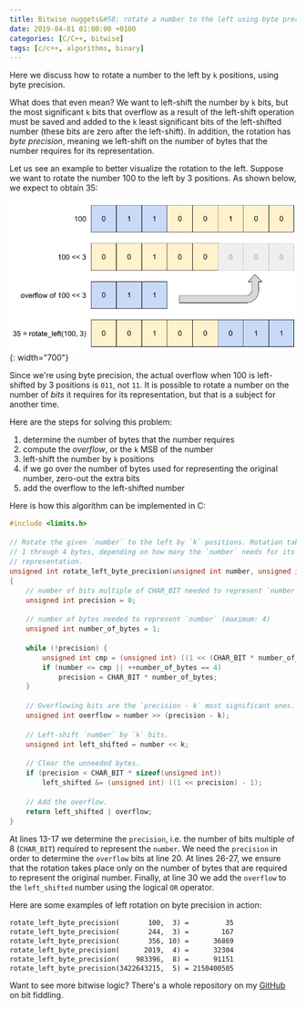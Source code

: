 ```yaml
---
title: Bitwise nuggets&#58; rotate a number to the left using byte precision
date: 2019-04-01 01:00:00 +0100
categories: [C/C++, bitwise]
tags: [c/c++, algorithms, binary]
---
```


Here we discuss how to rotate a number to the left by `k` positions, using byte precision.

What does that even mean? We want to left-shift the number by `k` bits, but the most significant `k` bits that overflow as a result of the left-shift operation must be saved and added to the `k` least significant bits of the left-shifted number (these bits are zero after the left-shift). In addition, the rotation has *byte precision*, meaning we left-shift on the number of bytes that the number requires for its representation.

Let us see an example to better visualize the rotation to the left. Suppose we want to rotate the number 100 to the left by 3 positions. As shown below, we expect to obtain 35:

![rotate_left(100, 3)](/assets/img/posts/bitwise_rotate_left_byte.png){: width="700"}

Since we're using byte precision, the actual overflow when 100 is left-shifted by 3 positions is `011`, not `11`. It is possible to rotate a number on the number of *bits* it requires for its representation, but that is a subject for another time.

Here are the steps for solving this problem:

1. determine the number of bytes that the number requires
1. compute the *overflow*, or the `k` MSB of the number
1. left-shift the number by `k` positions
1. if we go over the number of bytes used for representing the original number, zero-out the extra bits
1. add the overflow to the left-shifted number

Here is how this algorithm can be implemented in C:

```c
#include <limits.h>

// Rotate the given `number` to the left by `k` positions. Rotation takes place on
// 1 through 4 bytes, depending on how many the `number` needs for its
// representation.
unsigned int rotate_left_byte_precision(unsigned int number, unsigned int k)
{
    // number of bits multiple of CHAR_BIT needed to represent `number`
    unsigned int precision = 0;

    // number of bytes needed to represent `number` (maximum: 4)
    unsigned int number_of_bytes = 1;

    while (!precision) {
        unsigned int cmp = (unsigned int) ((1 << (CHAR_BIT * number_of_bytes)) - 1);
        if (number <= cmp || ++number_of_bytes == 4)
            precision = CHAR_BIT * number_of_bytes;
    }

    // Overflowing bits are the `precision - k` most significant ones.
    unsigned int overflow = number >> (precision - k);

    // Left-shift `number` by `k` bits.
    unsigned int left_shifted = number << k;

    // Clear the unneeded bytes.
    if (precision < CHAR_BIT * sizeof(unsigned int))
        left_shifted &= (unsigned int) ((1 << precision) - 1);

    // Add the overflow.
    return left_shifted | overflow;
}
```

At lines 13-17 we determine the `precision`, i.e. the number of bits multiple of 8 (`CHAR_BIT`) required to represent the `number`. We need the `precision` in order to determine the `overflow` bits at line 20. At lines 26-27, we ensure that the rotation takes place only on the number of bytes that are required to represent the original number. Finally, at line 30 we add the `overflow` to the `left_shifted` number using the logical `OR` operator.

Here are some examples of left rotation on byte precision in action:

```
rotate_left_byte_precision(       100,  3) =         35
rotate_left_byte_precision(       244,  3) =        167
rotate_left_byte_precision(       356, 10) =      36869
rotate_left_byte_precision(      2019,  4) =      32304
rotate_left_byte_precision(    983396,  8) =      91151
rotate_left_byte_precision(3422643215,  5) = 2150400505
```

Want to see more bitwise logic? There's a whole repository on my [GitHub] on bit fiddling.

<!-- links -->
[GitHub]: https://github.com/alexandra-zaharia/c-playground/tree/master/bitwise_operations
